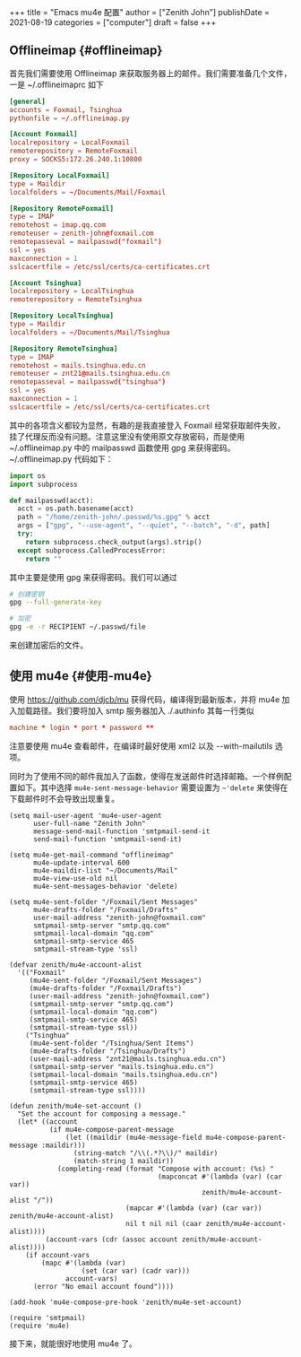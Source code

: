 +++
title = "Emacs mu4e 配置"
author = ["Zenith John"]
publishDate = 2021-08-19
categories = ["computer"]
draft = false
+++

## Offlineimap {#offlineimap}

首先我们需要使用 Offlineimap 来获取服务器上的邮件。我们需要准备几个文件，一是 ~/.offlineimaprc 如下

```conf
[general]
accounts = Foxmail, Tsinghua
pythonfile = ~/.offlineimap.py

[Account Foxmail]
localrepository = LocalFoxmail
remoterepository = RemoteFoxmail
proxy = SOCKS5:172.26.240.1:10800

[Repository LocalFoxmail]
type = Maildir
localfolders = ~/Documents/Mail/Foxmail

[Repository RemoteFoxmail]
type = IMAP
remotehost = imap.qq.com
remoteuser = zenith-john@foxmail.com
remotepasseval = mailpasswd("foxmail")
ssl = yes
maxconnection = 1
sslcacertfile = /etc/ssl/certs/ca-certificates.crt

[Account Tsinghua]
localrepository = LocalTsinghua
remoterepository = RemoteTsinghua

[Repository LocalTsinghua]
type = Maildir
localfolders = ~/Documents/Mail/Tsinghua

[Repository RemoteTsinghua]
type = IMAP
remotehost = mails.tsinghua.edu.cn
remoteuser = znt21@mails.tsinghua.edu.cn
remotepasseval = mailpasswd("tsinghua")
ssl = yes
maxconnection = 1
sslcacertfile = /etc/ssl/certs/ca-certificates.crt
```

其中的各项含义都较为显然，有趣的是我直接登入 Foxmail 经常获取邮件失败，挂了代理反而没有问题。注意这里没有使用原文存放密码，而是使用 ~/.offlineimap.py 中的 mailpasswd 函数使用 gpg 来获得密码。~/.offlineimap.py 代码如下：

```python
import os
import subprocess

def mailpasswd(acct):
  acct = os.path.basename(acct)
  path = "/home/zenith-john/.passwd/%s.gpg" % acct
  args = ["gpg", "--use-agent", "--quiet", "--batch", "-d", path]
  try:
    return subprocess.check_output(args).strip()
  except subprocess.CalledProcessError:
    return ""
```

其中主要是使用 gpg 来获得密码。我们可以通过

```bash
# 创建密钥
gpg --full-generate-key

# 加密
gpg -e -r RECIPIENT ~/.passwd/file
```

来创建加密后的文件。


## 使用 mu4e {#使用-mu4e}

使用 <https://github.com/djcb/mu> 获得代码，编译得到最新版本，并将 mu4e 加入加载路径。我们要将加入 smtp 服务器加入 ./.authinfo 其每一行类似

```conf
machine * login * port * password **
```

注意要使用 mu4e 查看邮件，在编译时最好使用 xml2 以及 --with-mailutils 选项。

同时为了使用不同的邮件我加入了函数，使得在发送邮件时选择邮箱。一个样例配置如下。其中选择 `mu4e-sent-message-behavior` 需要设置为 `~'delete` 来使得在下载邮件时不会导致出现重复。

```elisp
(setq mail-user-agent 'mu4e-user-agent
      user-full-name "Zenith John"
      message-send-mail-function 'smtpmail-send-it
      send-mail-function 'smtpmail-send-it)

(setq mu4e-get-mail-command "offlineimap"
      mu4e-update-interval 600
      mu4e-maildir-list "~/Documents/Mail"
      mu4e-view-use-old nil
      mu4e-sent-messages-behavior 'delete)

(setq mu4e-sent-folder "/Foxmail/Sent Messages"
      mu4e-drafts-folder "/Foxmail/Drafts"
      user-mail-address "zenith-john@foxmail.com"
      smtpmail-smtp-server "smtp.qq.com"
      smtpmail-local-domain "qq.com"
      smtpmail-smtp-service 465
      smtpmail-stream-type 'ssl)

(defvar zenith/mu4e-account-alist
  '(("Foxmail"
     (mu4e-sent-folder "/Foxmail/Sent Messages")
     (mu4e-drafts-folder "/Foxmail/Drafts")
     (user-mail-address "zenith-john@foxmail.com")
     (smtpmail-smtp-server "smtp.qq.com")
     (smtpmail-local-domain "qq.com")
     (smtpmail-smtp-service 465)
     (smtpmail-stream-type ssl))
    ("Tsinghua"
     (mu4e-sent-folder "/Tsinghua/Sent Items")
     (mu4e-drafts-folder "/Tsinghua/Drafts")
     (user-mail-address "znt21@mails.tsinghua.edu.cn")
     (smtpmail-smtp-server "mails.tsinghua.edu.cn")
     (smtpmail-local-domain "mails.tsinghua.edu.cn")
     (smtpmail-smtp-service 465)
     (smtpmail-stream-type ssl))))

(defun zenith/mu4e-set-account ()
  "Set the account for composing a message."
  (let* ((account
          (if mu4e-compose-parent-message
              (let ((maildir (mu4e-message-field mu4e-compose-parent-message :maildir)))
                (string-match "/\\(.*?\\)/" maildir)
                (match-string 1 maildir))
            (completing-read (format "Compose with account: (%s) "
                                     (mapconcat #'(lambda (var) (car var))
                                                zenith/mu4e-account-alist "/"))
                             (mapcar #'(lambda (var) (car var)) zenith/mu4e-account-alist)
                             nil t nil nil (caar zenith/mu4e-account-alist))))
         (account-vars (cdr (assoc account zenith/mu4e-account-alist))))
    (if account-vars
        (mapc #'(lambda (var)
                  (set (car var) (cadr var)))
              account-vars)
      (error "No email account found"))))

(add-hook 'mu4e-compose-pre-hook 'zenith/mu4e-set-account)

(require 'smtpmail)
(require 'mu4e)
```

接下来，就能很好地使用 mu4e 了。
